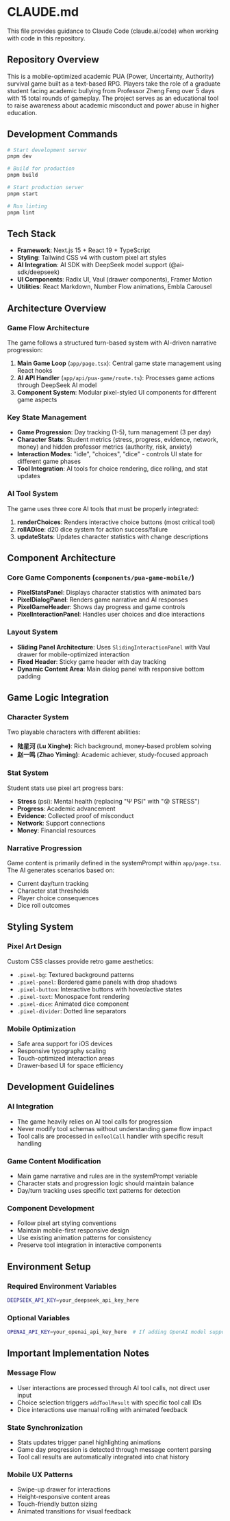 # CLAUDE.md

This file provides guidance to Claude Code (claude.ai/code) when working with code in this repository.

## Repository Overview

This is a mobile-optimized academic PUA (Power, Uncertainty, Authority) survival game built as a text-based RPG. Players take the role of a graduate student facing academic bullying from Professor Zheng Feng over 5 days with 15 total rounds of gameplay. The project serves as an educational tool to raise awareness about academic misconduct and power abuse in higher education.

## Development Commands

```bash
# Start development server
pnpm dev

# Build for production  
pnpm build

# Start production server
pnpm start

# Run linting
pnpm lint
```

## Tech Stack

- **Framework**: Next.js 15 + React 19 + TypeScript
- **Styling**: Tailwind CSS v4 with custom pixel art styles
- **AI Integration**: AI SDK with DeepSeek model support (@ai-sdk/deepseek)
- **UI Components**: Radix UI, Vaul (drawer components), Framer Motion
- **Utilities**: React Markdown, Number Flow animations, Embla Carousel

## Architecture Overview

### Game Flow Architecture
The game follows a structured turn-based system with AI-driven narrative progression:

1. **Main Game Loop** (`app/page.tsx`): Central game state management using React hooks
2. **AI API Handler** (`app/api/pua-game/route.ts`): Processes game actions through DeepSeek AI model
3. **Component System**: Modular pixel-styled UI components for different game aspects

### Key State Management
- **Game Progression**: Day tracking (1-5), turn management (3 per day)
- **Character Stats**: Student metrics (stress, progress, evidence, network, money) and hidden professor metrics (authority, risk, anxiety)
- **Interaction Modes**: "idle", "choices", "dice" - controls UI state for different game phases
- **Tool Integration**: AI tools for choice rendering, dice rolling, and stat updates

### AI Tool System
The game uses three core AI tools that must be properly integrated:

1. **renderChoices**: Renders interactive choice buttons (most critical tool)
2. **rollADice**: d20 dice system for action success/failure
3. **updateStats**: Updates character statistics with change descriptions

## Component Architecture

### Core Game Components (`components/pua-game-mobile/`)
- **PixelStatsPanel**: Displays character statistics with animated bars
- **PixelDialogPanel**: Renders game narrative and AI responses  
- **PixelGameHeader**: Shows day progress and game controls
- **PixelInteractionPanel**: Handles user choices and dice interactions

### Layout System
- **Sliding Panel Architecture**: Uses `SlidingInteractionPanel` with Vaul drawer for mobile-optimized interaction
- **Fixed Header**: Sticky game header with day tracking
- **Dynamic Content Area**: Main dialog panel with responsive bottom padding

## Game Logic Integration

### Character System
Two playable characters with different abilities:
- **陆星河 (Lu Xinghe)**: Rich background, money-based problem solving
- **赵一鸣 (Zhao Yiming)**: Academic achiever, study-focused approach

### Stat System
Student stats use pixel art progress bars:
- **Stress** (psi): Mental health (replacing "Ψ PSI" with "😰 STRESS")
- **Progress**: Academic advancement 
- **Evidence**: Collected proof of misconduct
- **Network**: Support connections
- **Money**: Financial resources

### Narrative Progression
Game content is primarily defined in the systemPrompt within `app/page.tsx`. The AI generates scenarios based on:
- Current day/turn tracking
- Character stat thresholds
- Player choice consequences
- Dice roll outcomes

## Styling System

### Pixel Art Design
Custom CSS classes provide retro game aesthetics:
- `.pixel-bg`: Textured background patterns
- `.pixel-panel`: Bordered game panels with drop shadows
- `.pixel-button`: Interactive buttons with hover/active states
- `.pixel-text`: Monospace font rendering
- `.pixel-dice`: Animated dice component
- `.pixel-divider`: Dotted line separators

### Mobile Optimization
- Safe area support for iOS devices
- Responsive typography scaling
- Touch-optimized interaction areas
- Drawer-based UI for space efficiency

## Development Guidelines

### AI Integration
- The game heavily relies on AI tool calls for progression
- Never modify tool schemas without understanding game flow impact
- Tool calls are processed in `onToolCall` handler with specific result handling

### Game Content Modification
- Main game narrative and rules are in the systemPrompt variable
- Character stats and progression logic should maintain balance
- Day/turn tracking uses specific text patterns for detection

### Component Development
- Follow pixel art styling conventions
- Maintain mobile-first responsive design
- Use existing animation patterns for consistency
- Preserve tool integration in interactive components

## Environment Setup

### Required Environment Variables
```bash
DEEPSEEK_API_KEY=your_deepseek_api_key_here
```

### Optional Variables
```bash
OPENAI_API_KEY=your_openai_api_key_here  # If adding OpenAI model support
```

## Important Implementation Notes

### Message Flow
- User interactions are processed through AI tool calls, not direct user input
- Choice selection triggers `addToolResult` with specific tool call IDs
- Dice interactions use manual rolling with animated feedback

### State Synchronization
- Stats updates trigger panel highlighting animations
- Game day progression is detected through message content parsing
- Tool call results are automatically integrated into chat history

### Mobile UX Patterns
- Swipe-up drawer for interactions
- Height-responsive content areas
- Touch-friendly button sizing
- Animated transitions for visual feedback